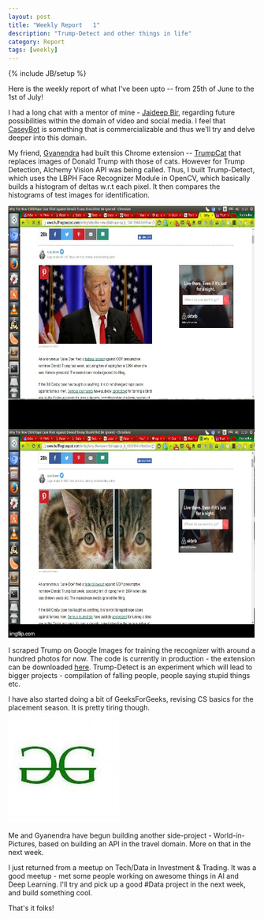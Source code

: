 ```yaml
---
layout: post
title: "Weekly Report   1"
description: "Trump-Detect and other things in life"
category: Report
tags: [weekly]
---
```

{% include JB/setup %}

Here is the weekly report of what I've been upto -- from 25th of June to the 1st of July!

I had a long chat with a mentor of mine - [Jaideep Bir](https://www.facebook.com/jaideepbir), regarding future possibilities within the domain of video and social media. I feel that [CaseyBot](https://github.com/shubh24/casey-compile) is something that is commercializable and thus we'll try and delve deeper into this domain.

My friend, [Gyanendra](https://github.com/h4ck3rk3y/) had built this Chrome extension -- [TrumpCat](https://gyani.net/blog/trump-cat/) that replaces images of Donald Trump with those of cats. However for Trump Detection, Alchemy Vision API was being called. Thus, I built Trump-Detect, which uses the LBPH Face Recognizer Module in OpenCV, which basically builds a histogram of deltas w.r.t each pixel. It then compares the histograms of test images for identification.

![Before and After](/images/before-after.jpg)

 I scraped Trump on Google Images for training the recognizer with around a hundred photos for now. The code is currently in production - the extension can be downloaded [here](https://chrome.google.com/webstore/detail/trumpcat/hfajcdnolhbfcbcfkjkppgjlmfidpnnd). Trump-Detect is an experiment which will lead to bigger projects - compilation of falling people, people saying stupid things etc.   

I have also started doing a bit of GeeksForGeeks, revising CS basics for the placement season. It is pretty tiring though. 
![Before and After](/images/gfg.jpg)

Me and Gyanendra have begun building another side-project - World-in-Pictures, based on building an API in the travel domain. More on that in the next week. 

I just returned from a meetup on Tech/Data in Investment & Trading. It was a good meetup - met some people working on awesome things in AI and Deep Learning. I'll try and pick up a good #Data project in the next week, and build something cool.

That's it folks!    